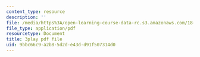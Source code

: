 ```yaml
---
content_type: resource
description: ''
file: /media/https%3A/open-learning-course-data-rc.s3.amazonaws.com/18-085-computational-science-and-engineering-i-fall-2008/9bbc66c9a2b85d2de43dd91f507314d0_aGnegoNe8Xo.pdf
file_type: application/pdf
resourcetype: Document
title: 3play pdf file
uid: 9bbc66c9-a2b8-5d2d-e43d-d91f507314d0
---
```

